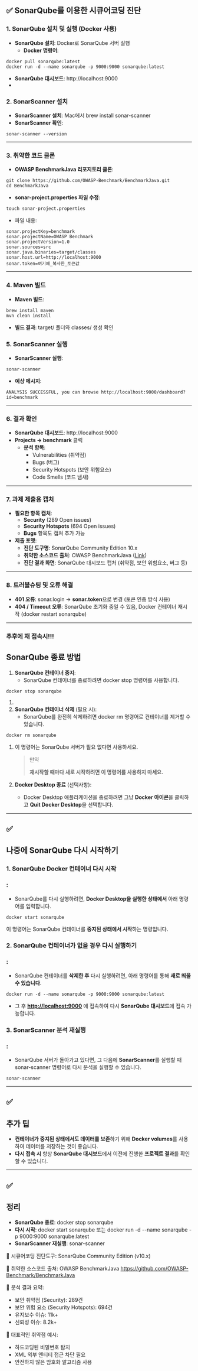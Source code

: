 

## **✅ SonarQube를 이용한 시큐어코딩 진단**

### **1. SonarQube 설치 및 실행 (Docker 사용)**

- **SonarQube 설치**: Docker로 SonarQube 서버 실행
    - **Docker 명령어**:

```
docker pull sonarqube:latest
docker run -d --name sonarqube -p 9000:9000 sonarqube:latest
```

- **SonarQube 대시보드**: http://localhost:9000
- 

### **2. SonarScanner 설치**

- **SonarScanner 설치**: Mac에서 brew install sonar-scanner
- **SonarScanner 확인**:

```
sonar-scanner --version
```

---

### **3. 취약한 코드 클론**

- **OWASP BenchmarkJava 리포지토리 클론**:

```
git clone https://github.com/OWASP-Benchmark/BenchmarkJava.git
cd BenchmarkJava
```

- **sonar-project.properties 파일 수정**:

```
touch sonar-project.properties
```

- 파일 내용:

```
sonar.projectKey=benchmark
sonar.projectName=OWASP Benchmark
sonar.projectVersion=1.0
sonar.sources=src
sonar.java.binaries=target/classes
sonar.host.url=http://localhost:9000
sonar.token=여기에_복사한_토큰값
```

---

### **4. Maven 빌드**

- **Maven 빌드**:

```
brew install maven
mvn clean install
```

- **빌드 결과**: target/ 폴더와 classes/ 생성 확인

### **5. SonarScanner 실행**

- **SonarScanner 실행**:

```
sonar-scanner
```

- **예상 메시지**:

```
ANALYSIS SUCCESSFUL, you can browse http://localhost:9000/dashboard?id=benchmark
```

---

### **6. 결과 확인**

- **SonarQube 대시보드**: http://localhost:9000
- **Projects → benchmark** 클릭
    - **분석 항목**:
        - Vulnerabilities (취약점)
        - Bugs (버그)
        - Security Hotspots (보안 위험요소)
        - Code Smells (코드 냄새)

---

### **7. 과제 제출용 캡처**

- **필요한 항목 캡처**:
    - **Security** (289 Open issues)
    - **Security Hotspots** (694 Open issues)
    - **Bugs** 항목도 캡처 추가 가능
- **제출 포맷**:
    - **진단 도구명**: SonarQube Community Edition 10.x
    - **취약한 소스코드 출처**: OWASP BenchmarkJava ([Link](https://github.com/OWASP-Benchmark/BenchmarkJava))
    - **진단 결과 화면**: SonarQube 대시보드 캡처 (취약점, 보안 위험요소, 버그 등)

---

### **8. 트러블슈팅 및 오류 해결**

- **401 오류**: sonar.login → **sonar.token**으로 변경 (토큰 인증 방식 사용)
- **404 / Timeout 오류**: SonarQube 초기화 중일 수 있음, Docker 컨테이너 재시작 (docker restart sonarqube)

---

### 추후에 재 접속시!!!

## **SonarQube 종료 방법**

1. **SonarQube 컨테이너 중지**:
    - SonarQube 컨테이너를 종료하려면 docker stop 명령어를 사용합니다.

```
docker stop sonarqube
```

1. 
2. **SonarQube 컨테이너 삭제** (필요 시):
    - SonarQube를 완전히 삭제하려면 docker rm 명령어로 컨테이너를 제거할 수 있습니다.

```
docker rm sonarqube
```

1. 이 명령어는 SonarQube 서버가 필요 없다면 사용하세요.
    
    > 만약
    > 
    > 
    > **재시작할 때마다 새로 시작하려면 이 명령어를 사용하지 마세요.**
    > 
2. **Docker Desktop 종료** (선택사항):
    - Docker Desktop 애플리케이션을 종료하려면 그냥 **Docker 아이콘**을 클릭하고 **Quit Docker Desktop**을 선택합니다.

---

## **✅**

## **나중에 SonarQube 다시 시작하기**

### **1. SonarQube Docker 컨테이너 다시 시작**

### **:**

- SonarQube를 다시 실행하려면, **Docker Desktop을 실행한 상태에서** 아래 명령어를 입력합니다.

```
docker start sonarqube
```

이 명령어는 SonarQube 컨테이너를 **중지된 상태에서 시작**하는 명령입니다.

### **2. SonarQube 컨테이너가 없을 경우 다시 실행하기**

### **:**

- SonarQube 컨테이너를 **삭제한 후** 다시 실행하려면, 아래 명령어를 통해 **새로 띄울 수 있습니다**.

```
docker run -d --name sonarqube -p 9000:9000 sonarqube:latest
```

- 그 후 [**http://localhost:9000**](http://localhost:9000/) 에 접속하여 다시 **SonarQube 대시보드**에 접속 가능합니다.

### **3. SonarScanner 분석 재실행**

### **:**

- SonarQube 서버가 돌아가고 있다면, 그 다음에 **SonarScanner**를 실행할 때 sonar-scanner 명령어로 다시 분석을 실행할 수 있습니다.

```
sonar-scanner
```

---

## **✅**

## **추가 팁**

- **컨테이너가 중지된 상태에서도 데이터를 보존**하기 위해 **Docker volumes**를 사용하여 데이터를 저장하는 것이 좋습니다.
- **다시 접속 시** 항상 **SonarQube 대시보드**에서 이전에 진행한 **프로젝트 결과**를 확인할 수 있습니다.

---

## **✅**

## **정리**

- **SonarQube 종료**: docker stop sonarqube
- **다시 시작**: docker start sonarqube 또는 docker run -d --name sonarqube -p 9000:9000 sonarqube:latest
- **SonarScanner 재실행**: sonar-scanner

📌 시큐어코딩 진단도구: SonarQube Community Edition (v10.x)

📌 취약한 소스코드 출처: OWASP BenchmarkJava
https://github.com/OWASP-Benchmark/BenchmarkJava

📌 분석 결과 요약:

- 보안 취약점 (Security): 289건
- 보안 위험 요소 (Security Hotspots): 694건
- 유지보수 이슈: 11k+
- 신뢰성 이슈: 8.2k+

📌 대표적인 취약점 예시:

- 하드코딩된 비밀번호 탐지
- XML 외부 엔티티 접근 차단 필요
- 안전하지 않은 암호화 알고리즘 사용
